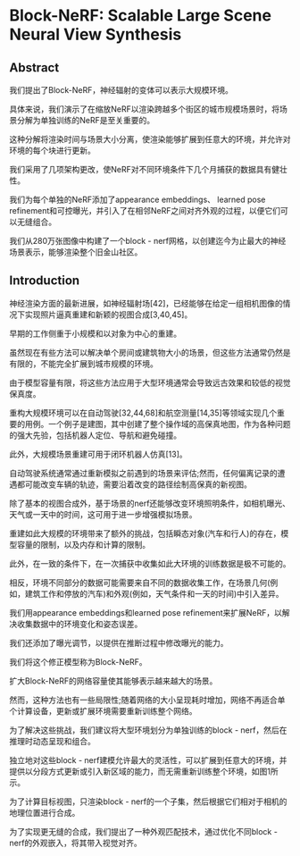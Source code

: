 # Block-NeRF: Scalable Large Scene Neural View Synthesis

## Abstract
我们提出了Block-NeRF，神经辐射的变体可以表示大规模环境。

具体来说，我们演示了在缩放NeRF以渲染跨越多个街区的城市规模场景时，将场景分解为单独训练的NeRF是至关重要的。

这种分解将渲染时间与场景大小分离，使渲染能够扩展到任意大的环境，并允许对环境的每个块进行更新。

我们采用了几项架构更改，使NeRF对不同环境条件下几个月捕获的数据具有健壮性。

我们为每个单独的NeRF添加了appearance embeddings、 learned pose refinement和可控曝光，并引入了在相邻NeRF之间对齐外观的过程，以便它们可以无缝组合。

我们从280万张图像中构建了一个block - nerf网格，以创建迄今为止最大的神经场景表示，能够渲染整个旧金山社区。

## Introduction
神经渲染方面的最新进展，如神经辐射场[42]，已经能够在给定一组相机图像的情况下实现照片逼真重建和新颖的视图合成[3,40,45]。

早期的工作侧重于小规模和以对象为中心的重建。

虽然现在有些方法可以解决单个房间或建筑物大小的场景，但这些方法通常仍然是有限的，不能完全扩展到城市规模的环境。

由于模型容量有限，将这些方法应用于大型环境通常会导致远古效果和较低的视觉保真度。

重构大规模环境可以在自动驾驶[32,44,68]和航空测量[14,35]等领域实现几个重要的用例。一个例子是建图，其中创建了整个操作域的高保真地图，作为各种问题的强大先验，包括机器人定位、导航和避免碰撞。

此外，大规模场景重建可用于闭环机器人仿真[13]。

自动驾驶系统通常通过重新模拟之前遇到的场景来评估;然而，任何偏离记录的遭遇都可能改变车辆的轨迹，需要沿着改变的路径绘制高保真的新视图。

除了基本的视图合成外，基于场景的nerf还能够改变环境照明条件，如相机曝光、天气或一天中的时间，这可用于进一步增强模拟场景。

重建如此大规模的环境带来了额外的挑战，包括瞬态对象(汽车和行人)的存在，模型容量的限制，以及内存和计算的限制。

此外，在一致的条件下，在一次捕获中收集如此大环境的训练数据是极不可能的。

相反，环境不同部分的数据可能需要来自不同的数据收集工作，在场景几何(例如，建筑工作和停放的汽车)和外观(例如，天气条件和一天的时间)中引入差异。

我们用appearance embeddings和learned pose refinement来扩展NeRF，以解决收集数据中的环境变化和姿态误差。

我们还添加了曝光调节，以提供在推断过程中修改曝光的能力。

我们将这个修正模型称为Block-NeRF。

扩大Block-NeRF的网络容量使其能够表示越来越大的场景。

然而，这种方法也有一些局限性;随着网络的大小呈现耗时增加，网络不再适合单个计算设备，更新或扩展环境需要重新训练整个网络。

为了解决这些挑战，我们建议将大型环境划分为单独训练的block - nerf，然后在推理时动态呈现和组合。

独立地对这些block - nerf建模允许最大的灵活性，可以扩展到任意大的环境，并提供以分段方式更新或引入新区域的能力，而无需重新训练整个环境，如图1所示。

为了计算目标视图，只渲染block - nerf的一个子集，然后根据它们相对于相机的地理位置进行合成。

为了实现更无缝的合成，我们提出了一种外观匹配技术，通过优化不同block - nerf的外观嵌入，将其带入视觉对齐。
